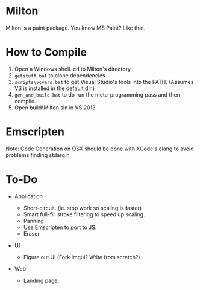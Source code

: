 Milton
======

Milton is a paint package. You know MS Paint? Like that.

How to Compile
==============

1. Open a Windows shell. cd to Milton's directory
2. `getstuff.bat` to clone dependencies
3. `scripts\vcvars.bat` to get Visual Studio's tools into the PATH. (Assumes VS is installed in the default dir.)
4. `gen_and_build.bat` to do run the meta-programming pass and then compile.
4. Open build\Milton.sln in VS 2013

Emscripten
==========

Note: Code Generation on OSX should be done with XCode's clang to avoid problems finding stdarg.h

To-Do
=====

* Application
    * Short-circuit. (ie. stop work so scaling is faster)
    * Smart full-fill stroke filtering to speed up scaling.
    * Panning
    * Use Emscripten to port to JS.
    * Eraser

* UI
    * Figure out UI (Fork imgui? Write from scratch?)

* Web
    * Landing page.

